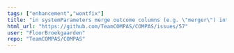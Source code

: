 ```yaml
---
tags: ["enhancement","wontfix"]
title: "in systemParameters merge outcome columns (e.g. \"merger\") into one OUTCOME column"
html_url: "https://github.com/TeamCOMPAS/COMPAS/issues/57"
user: "FloorBroekgaarden"
repo: "TeamCOMPAS/COMPAS"
---
```


